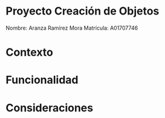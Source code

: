 # Proyecto Creación de Objetos
Nombre: Aranza Ramírez Mora
Matrícula: A01707746

# Contexto


# Funcionalidad


# Consideraciones
